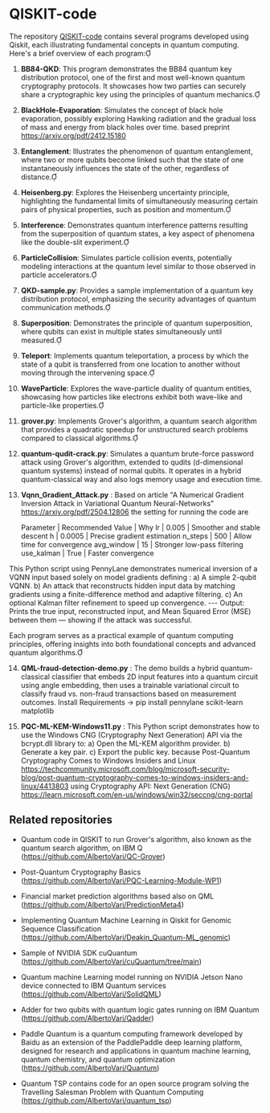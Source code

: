 # QISKIT-code

The repository [QISKIT-code](https://github.com/AlbertoVari/QISKIT-code) contains several programs developed using Qiskit, each illustrating fundamental concepts in quantum computing. Here's a brief overview of each program:

1. **BB84-QKD**: This program demonstrates the BB84 quantum key distribution protocol, one of the first and most well-known quantum cryptography protocols. It showcases how two parties can securely share a cryptographic key using the principles of quantum mechanics.

2. **BlackHole-Evaporation**: Simulates the concept of black hole evaporation, possibly exploring Hawking radiation and the gradual loss of mass and energy from black holes over time. based preprint https://arxiv.org/pdf/2412.15180

3. **Entanglement**: Illustrates the phenomenon of quantum entanglement, where two or more qubits become linked such that the state of one instantaneously influences the state of the other, regardless of distance.

4. **Heisenberg.py**: Explores the Heisenberg uncertainty principle, highlighting the fundamental limits of simultaneously measuring certain pairs of physical properties, such as position and momentum.

5. **Interference**: Demonstrates quantum interference patterns resulting from the superposition of quantum states, a key aspect of phenomena like the double-slit experiment.

6. **ParticleCollision**: Simulates particle collision events, potentially modeling interactions at the quantum level similar to those observed in particle accelerators.

7. **QKD-sample.py**: Provides a sample implementation of a quantum key distribution protocol, emphasizing the security advantages of quantum communication methods.

8. **Superposition**: Demonstrates the principle of quantum superposition, where qubits can exist in multiple states simultaneously until measured.

9. **Teleport**: Implements quantum teleportation, a process by which the state of a qubit is transferred from one location to another without moving through the intervening space.

10. **WaveParticle**: Explores the wave-particle duality of quantum entities, showcasing how particles like electrons exhibit both wave-like and particle-like properties.

11. **grover.py**: Implements Grover's algorithm, a quantum search algorithm that provides a quadratic speedup for unstructured search problems compared to classical algorithms.

12. **quantum-qudit-crack.py**: Simulates a quantum brute-force password attack using Grover's algorithm, extended to qudits (d-dimensional quantum systems) instead of normal qubits. It operates in a hybrid quantum-classical way and also logs memory usage and execution time.

13. **Vqnn_Gradient_Attack.py** : Based on article "A Numerical Gradient Inversion Attack in Variational Quantum Neural-Networks" https://arxiv.org/pdf/2504.12806 the setting for running the code are

    Parameter  | Recommended Value | Why
    lr         | 0.005             | Smoother and stable descent
    h          | 0.0005            | Precise gradient estimation
    n_steps    | 500               | Allow time for convergence
    avg_window | 15                | Stronger low-pass filtering
    use_kalman | True              | Faster convergence

This Python script using PennyLane demonstrates numerical inversion of a VQNN input based solely on model gradients defining : 
a) A simple 2-qubit VQNN.
b) An attack that reconstructs hidden input data by matching gradients using a finite-difference method and adaptive filtering.
c) An optional Kalman filter refinement to speed up convergence.
--- Output:
Prints the true input, reconstructed input, and Mean Squared Error (MSE) between them — showing if the attack was successful.

Each program serves as a practical example of quantum computing principles, offering insights into both foundational concepts and advanced quantum algorithms. 

14. **QML-fraud-detection-demo.py** : The demo builds a hybrid quantum-classical classifier that embeds 2D input features into a quantum circuit using angle embedding, then uses a trainable variational circuit to classify fraud vs. non-fraud transactions based on measurement outcomes.  Install Requirements -> pip install pennylane scikit-learn matplotlib

15. **PQC-ML-KEM-Windows11.py** : This Python script demonstrates how to use the Windows CNG (Cryptography Next Generation) API via the bcrypt.dll library to: a) Open the ML-KEM algorithm provider. b) Generate a key pair. c) Export the public key.
because Post-Quantum Cryptography Comes to Windows Insiders and Linux https://techcommunity.microsoft.com/blog/microsoft-security-blog/post-quantum-cryptography-comes-to-windows-insiders-and-linux/4413803 using Cryptography API: Next Generation (CNG) https://learn.microsoft.com/en-us/windows/win32/seccng/cng-portal


## Related repositories

- Quantum code in QISKIT to run Grover's algorithm, also known as the quantum search algorithm, on IBM Q (https://github.com/AlbertoVari/QC-Grover)

- Post-Quantum Cryptography Basics (https://github.com/AlbertoVari/PQC-Learning-Module-WP1)

- Financial market prediction algorithms based also on QML (https://github.com/AlbertoVari/PredictionMeta4)

- Implementing Quantum Machine Learning in Qiskit for Genomic Sequence Classification (https://github.com/AlbertoVari/Deakin_Quantum-ML_genomic)

- Sample of NVIDIA SDK cuQuantum (https://github.com/AlbertoVari/cuQuantum/tree/main)

- Quantum machine Learning model running on NVIDIA Jetson Nano device connected to IBM Quantum services (https://github.com/AlbertoVari/SolidQML)

- Adder for two qubits with quantum logic gates running on IBM Quantum (https://github.com/AlbertoVari/Qadder)

- Paddle Quantum is a quantum computing framework developed by Baidu as an extension of the PaddlePaddle deep learning platform, designed for research and applications in quantum machine learning, quantum chemistry, and quantum optimization (https://github.com/AlbertoVari/Quantum)

- Quantum TSP contains code for an open source program solving the Travelling Salesman Problem with Quantum Computing (https://github.com/AlbertoVari/quantum_tsp)


